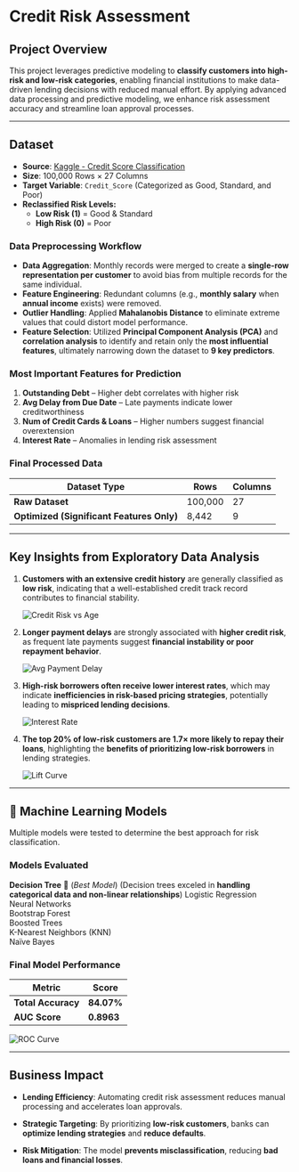 # Credit Risk Assessment  

## Project Overview  
This project leverages predictive modeling to **classify customers into high-risk and low-risk categories**, enabling financial institutions to make data-driven lending decisions with reduced manual effort. By applying advanced data processing and predictive modeling, we enhance risk assessment accuracy and streamline loan approval processes.  

---

## Dataset

- **Source**: [Kaggle - Credit Score Classification](https://www.kaggle.com/datasets/parisrohan/credit-score-classification?select=train.csv)  
- **Size**: 100,000 Rows × 27 Columns  
- **Target Variable**: `Credit_Score` (Categorized as Good, Standard, and Poor)  
- **Reclassified Risk Levels:**  
  - **Low Risk (1)** = Good & Standard  
  - **High Risk (0)** = Poor  

### Data Preprocessing Workflow  

- **Data Aggregation**: Monthly records were merged to create a **single-row representation per customer** to avoid bias from multiple records for the same individual.  
- **Feature Engineering**: Redundant columns (e.g., **monthly salary** when **annual income** exists) were removed.  
- **Outlier Handling**: Applied **Mahalanobis Distance** to eliminate extreme values that could distort model performance.  
- **Feature Selection**: Utilized **Principal Component Analysis (PCA)** and **correlation analysis** to identify and retain only the **most influential features**, ultimately narrowing down the dataset to **9 key predictors**.  

### Most Important Features for Prediction  

1. **Outstanding Debt** – Higher debt correlates with higher risk  
2. **Avg Delay from Due Date** – Late payments indicate lower creditworthiness  
3. **Num of Credit Cards & Loans** – Higher numbers suggest financial overextension  
4. **Interest Rate** – Anomalies in lending risk assessment  

### Final Processed Data  

| Dataset Type | Rows | Columns |
|-------------|------|---------|
| **Raw Dataset** | 100,000 | 27 |
| **Optimized (Significant Features Only)** | 8,442 | 9 |

---

## Key Insights from Exploratory Data Analysis   

1. **Customers with an extensive credit history** are generally classified as **low risk**, indicating that a well-established credit track record contributes to financial stability.

   ![Credit Risk vs Age](https://github.com/LikhithaGuggilla/Predictive-Modeling/blob/main/Credit_Risk_Classification/Images/Credit%20Risk%20Age%20%20vs%20Risk.png)

3. **Longer payment delays** are strongly associated with **higher credit risk**, as frequent late payments suggest **financial instability or poor repayment behavior**.

   ![Avg Payment Delay](https://github.com/LikhithaGuggilla/Predictive-Modeling/blob/main/Credit_Risk_Classification/Images/Avg%20Payment%20Delay%20vs%20Risk.png)

5. **High-risk borrowers often receive lower interest rates**, which may indicate **inefficiencies in risk-based pricing strategies**, potentially leading to **mispriced lending decisions**.

   ![Interest Rate](https://github.com/LikhithaGuggilla/Predictive-Modeling/blob/main/Credit_Risk_Classification/Images/Interest%20Rate%20vs%20Risk.png)

7. **The top 20% of low-risk customers are 1.7× more likely to repay their loans**, highlighting the **benefits of prioritizing low-risk borrowers** in lending strategies.
   
   ![Lift Curve](https://github.com/LikhithaGuggilla/Predictive-Modeling/blob/main/Credit_Risk_Classification/Images/Lift%20Curve.png)

---

## 🤖 Machine Learning Models  

Multiple models were tested to determine the best approach for risk classification.  

### Models Evaluated  

 **Decision Tree** 🌟 (*Best Model*)  (Decision trees exceled in **handling categorical data and non-linear relationships**)
Logistic Regression  
Neural Networks  
Bootstrap Forest  
Boosted Trees  
K-Nearest Neighbors (KNN)  
Naïve Bayes

### Final Model Performance  

| Metric | Score |
|--------|-------|
| **Total Accuracy** | **84.07%** |
| **AUC Score** | **0.8963** |

![ROC Curve](https://github.com/LikhithaGuggilla/Predictive-Modeling/blob/main/Credit_Risk_Classification/Images/ROC%20Curve.png)

---

## Business Impact  

- **Lending Efficiency**: Automating credit risk assessment reduces manual processing and accelerates loan approvals.  

- **Strategic Targeting**: By prioritizing **low-risk customers**, banks can **optimize lending strategies** and **reduce defaults**.  

- **Risk Mitigation**: The model **prevents misclassification**, reducing **bad loans and financial losses**.  

